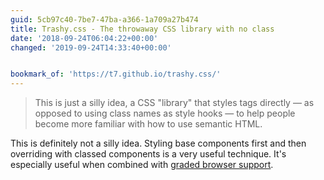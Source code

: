 ```yaml
---
guid: 5cb97c40-7be7-47ba-a366-1a709a27b474
title: Trashy.css - The throwaway CSS library with no class
date: '2018-09-24T06:04:22+00:00'
changed: '2019-09-24T14:33:40+00:00'


bookmark_of: 'https://t7.github.io/trashy.css/'
---
```



> This is just a silly idea, a CSS "library" that styles tags directly — as opposed to using class names as style hooks — to help people become more familiar with how to use semantic HTML.

This is definitely not a silly idea. Styling base components first and then overriding with classed components is a very useful technique. It's especially useful when combined with [graded browser support](https://github.com/springernature/frontend-playbook/blob/master/practices/graded-browser-support.md).
